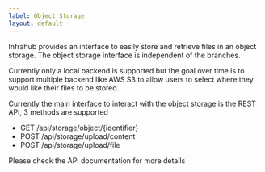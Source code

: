 ```yaml
---
label: Object Storage
layout: default
---
```


Infrahub provides an interface to easily store and retrieve files in an object storage. The object storage interface is independent of the branches.

Currently only a local backend is supported but the goal over time is to support multiple backend like AWS S3 to allow users to select where they would like their files to be stored.

Currently the main interface to interact with the object storage is the REST API, 3 methods are supported

- GET /api/storage/object/{identifier}
- POST /api/storage/upload/content
- POST /api/storage/upload/file

Please check the API documentation for more details
